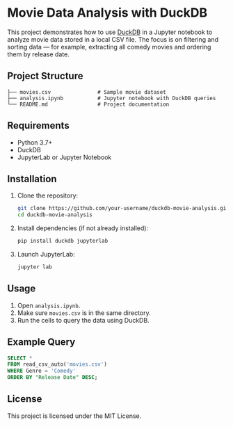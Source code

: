 # Movie Data Analysis with DuckDB

This project demonstrates how to use [DuckDB](https://duckdb.org/) in a Jupyter notebook to analyze movie data stored in a local CSV file. The focus is on filtering and sorting data — for example, extracting all comedy movies and ordering them by release date.

## Project Structure

```
├── movies.csv               # Sample movie dataset
├── analysis.ipynb           # Jupyter notebook with DuckDB queries
└── README.md                # Project documentation
```

## Requirements

- Python 3.7+
- DuckDB
- JupyterLab or Jupyter Notebook

## Installation

1. Clone the repository:

   ```bash
   git clone https://github.com/your-username/duckdb-movie-analysis.git
   cd duckdb-movie-analysis
   ```

2. Install dependencies (if not already installed):

   ```bash
   pip install duckdb jupyterlab
   ```

3. Launch JupyterLab:

   ```bash
   jupyter lab
   ```

## Usage

1. Open `analysis.ipynb`.
2. Make sure `movies.csv` is in the same directory.
3. Run the cells to query the data using DuckDB.

## Example Query

```sql
SELECT *
FROM read_csv_auto('movies.csv')
WHERE Genre = 'Comedy'
ORDER BY "Release Date" DESC;
```

## License

This project is licensed under the MIT License.
